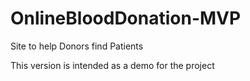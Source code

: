 # OnlineBloodDonation-MVP
Site to help Donors find Patients

This version is intended as a demo for the project
